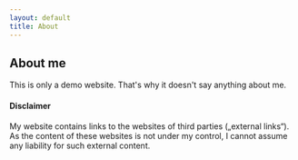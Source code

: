 ```yaml
---
layout: default
title: About
---
```


## About me

This is only a demo website. That's why it doesn't say anything about me.


#### Disclaimer

My website contains links to the websites of third parties („external links“). As the content of these websites is not under my control, I cannot assume any liability for such external content.

